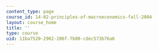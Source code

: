 ```yaml
---
content_type: page
course_id: 14-02-principles-of-macroeconomics-fall-2004
layout: course_home
title: ''
type: course
uid: 11ba7520-2902-206f-7b00-cdec573b76a6
---
```

